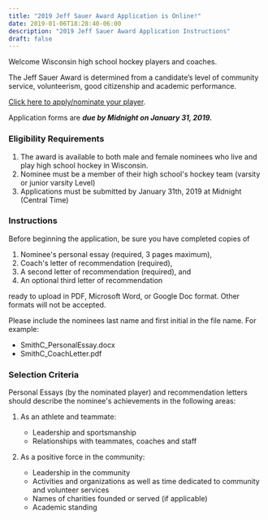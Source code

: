 ```yaml
---
title: "2019 Jeff Sauer Award Application is Online!"
date: 2019-01-06T18:28:40-06:00
description: "2019 Jeff Sauer Award Application Instructions"
draft: false
---
```


Welcome Wisconsin high school hockey players and coaches. 

The Jeff Sauer Award is determined from a candidate’s level of community service, 
volunteerism, good citizenship and academic performance. 

[Click here to apply/nominate your player](https://goo.gl/forms/5Jr9gfkOaE0uVTXy1). 

Application forms are ***due by Midnight on January 31, 2019.*** 

### Eligibility Requirements
1.	The award is available to both male and female nominees who live and play high school hockey in Wisconsin.
2.	Nominee must be a member of their high school's hockey team (varsity or junior varsity Level)
3.  Applications must be submitted by January 31th, 2019 at Midnight (Central Time) 

### Instructions

Before beginning the application, be sure you have completed copies of 

  1.    Nominee's personal essay (required, 3 pages maximum), 
  2.    Coach's letter of recommendation (required), 
  3.    A second letter of recommendation (required), and
  4.    An optional third letter of recommendation

ready to upload in PDF, Microsoft Word, or Google Doc format. Other formats will not be accepted.

Please include the nominees last name and first initial in the file name. For example:

  - SmithC_PersonalEssay.docx
  - SmithC_CoachLetter.pdf

### Selection Criteria

Personal Essays (by the nominated player) and recommendation letters should describe the nominee's achievements in the following areas:

1. As an athlete and teammate:
     - Leadership and sportsmanship
     - Relationships with teammates, coaches and staff

2. As a positive force in the community:
     - Leadership in the community
     - Activities and organizations as well as time dedicated to community and volunteer services
     - Names of charities founded or served (if applicable)
     - Academic standing
